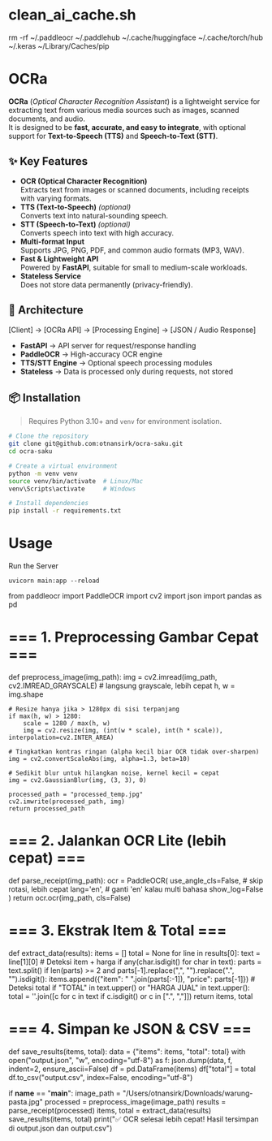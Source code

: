 # clean_ai_cache.sh
rm -rf ~/.paddleocr ~/.paddlehub ~/.cache/huggingface ~/.cache/torch/hub ~/.keras ~/Library/Caches/pip

# OCRa

**OCRa** (*Optical Character Recognition Assistant*) is a lightweight service for extracting text from various media sources such as images, scanned documents, and audio.  
It is designed to be **fast, accurate, and easy to integrate**, with optional support for **Text-to-Speech (TTS)** and **Speech-to-Text (STT)**.

## ✨ Key Features

- **OCR (Optical Character Recognition)**  
  Extracts text from images or scanned documents, including receipts with varying formats.
- **TTS (Text-to-Speech)** *(optional)*  
  Converts text into natural-sounding speech.
- **STT (Speech-to-Text)** *(optional)*  
  Converts speech into text with high accuracy.
- **Multi-format Input**  
  Supports JPG, PNG, PDF, and common audio formats (MP3, WAV).
- **Fast & Lightweight API**  
  Powered by **FastAPI**, suitable for small to medium-scale workloads.
- **Stateless Service**  
  Does not store data permanently (privacy-friendly).

## 🚀 Architecture
[Client] → [OCRa API] → [Processing Engine] → [JSON / Audio Response]

- **FastAPI** → API server for request/response handling  
- **PaddleOCR** → High-accuracy OCR engine  
- **TTS/STT Engine** → Optional speech processing modules  
- **Stateless** → Data is processed only during requests, not stored

## 📦 Installation
> Requires Python 3.10+ and `venv` for environment isolation.

```bash
# Clone the repository
git clone git@github.com:otnansirk/ocra-saku.git
cd ocra-saku

# Create a virtual environment
python -m venv venv
source venv/bin/activate  # Linux/Mac
venv\Scripts\activate     # Windows

# Install dependencies
pip install -r requirements.txt
```

# Usage
Run the Server
```
uvicorn main:app --reload
```


from paddleocr import PaddleOCR
import cv2
import json
import pandas as pd

# === 1. Preprocessing Gambar Cepat ===
def preprocess_image(img_path):
    img = cv2.imread(img_path, cv2.IMREAD_GRAYSCALE)  # langsung grayscale, lebih cepat
    h, w = img.shape

    # Resize hanya jika > 1280px di sisi terpanjang
    if max(h, w) > 1280:
        scale = 1280 / max(h, w)
        img = cv2.resize(img, (int(w * scale), int(h * scale)), interpolation=cv2.INTER_AREA)

    # Tingkatkan kontras ringan (alpha kecil biar OCR tidak over-sharpen)
    img = cv2.convertScaleAbs(img, alpha=1.3, beta=10)

    # Sedikit blur untuk hilangkan noise, kernel kecil = cepat
    img = cv2.GaussianBlur(img, (3, 3), 0)

    processed_path = "processed_temp.jpg"
    cv2.imwrite(processed_path, img)
    return processed_path

# === 2. Jalankan OCR Lite (lebih cepat) ===
def parse_receipt(img_path):
    ocr = PaddleOCR(
        use_angle_cls=False,   # skip rotasi, lebih cepat
        lang='en',             # ganti 'en' kalau multi bahasa
        show_log=False
    )
    return ocr.ocr(img_path, cls=False)

# === 3. Ekstrak Item & Total ===
def extract_data(results):
    items = []
    total = None
    for line in results[0]:
        text = line[1][0]
        # Deteksi item + harga
        if any(char.isdigit() for char in text):
            parts = text.split()
            if len(parts) >= 2 and parts[-1].replace(",", "").replace(".", "").isdigit():
                items.append({"item": " ".join(parts[:-1]), "price": parts[-1]})
        # Deteksi total
        if "TOTAL" in text.upper() or "HARGA JUAL" in text.upper():
            total = ''.join([c for c in text if c.isdigit() or c in [".", ","]])
    return items, total

# === 4. Simpan ke JSON & CSV ===
def save_results(items, total):
    data = {"items": items, "total": total}
    with open("output.json", "w", encoding="utf-8") as f:
        json.dump(data, f, indent=2, ensure_ascii=False)
    df = pd.DataFrame(items)
    df["total"] = total
    df.to_csv("output.csv", index=False, encoding="utf-8")

if __name__ == "__main__":
    image_path = "/Users/otnansirk/Downloads/warung-pasta.jpg"
    processed = preprocess_image(image_path)
    results = parse_receipt(processed)
    items, total = extract_data(results)
    save_results(items, total)
    print("✅ OCR selesai lebih cepat! Hasil tersimpan di output.json dan output.csv")
